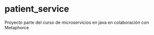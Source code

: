 # patient_service
Proyecto parte del curso de microservicios en java en colaboración con Metaphorce
